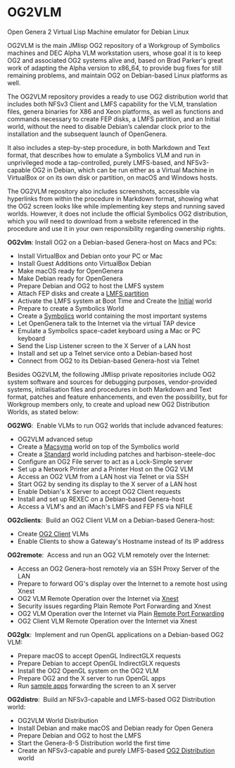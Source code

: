 # OG2VLM
Open Genera 2 Virtual Lisp Machine emulator for Debian Linux

OG2VLM is the main JMlisp OG2 repository of a Workgroup of Symbolics machines and DEC Alpha VLM workstation users, whose goal it is to keep OG2 and associated OG2 systems alive and, based on Brad Parker's great work of adapting the Alpha version to x86_64, to provide bug fixes for still remaining problems, and maintain OG2 on Debian-based Linux platforms as well. 

The OG2VLM repository provides a ready to use OG2 distribution world that includes both NFSv3 Client and LMFS capability for the VLM, translation files, genera binaries for X86 and Xeon platforms, as well as functions and commands necessary to create FEP disks, a LMFS partition, and an Initial world, without the need to disable Debian’s calendar clock prior to the installation and the subsequent launch of OpenGenera.

It also includes a step-by-step procedure, in both Markdown and Text format, that describes how to emulate a Symbolics VLM and run in unprivileged mode a tap-controlled, purely LMFS-based, and NFSv3-capable OG2 in Debian, which can be run either as a Virtual Machine in VirtualBox or on its own disk or partition, on macOS and Windows hosts. 

The OG2VLM repository also includes screenshots, accessible via hyperlinks from within the procedure in Markdown format, showing what the OG2 screen looks like while implementing key steps and running saved worlds. However, it does not include the official Symbolics OG2 distribution, which you will need to download from a website referenced in the procedure and use it in your own responsibility regarding ownership rights.

**OG2vlm**:  Install OG2 on a Debian-based Genera-host on Macs and PCs:  
- Install VirtualBox and Debian onto your PC or Mac
- Install Guest Additions onto VirtualBox Debian
- Make macOS ready for OpenGenera
- Make Debian ready for OpenGenera
- Prepare Debian and OG2 to host the LMFS system
- Attach FEP disks and create a [LMFS partition](https://github.com/JMlisp/og2vlm/blob/main/screenshots/LMFS-Partition-Initialisation.png)
- Activate the LMFS system at Boot Time and Create the [Initial](https://github.com/JMlisp/og2vlm/blob/main/screenshots/Initial.png) world
- Prepare to create a Symbolics World
- Create a [Symbolics](https://github.com/JMlisp/og2vlm/blob/main/screenshots/Symbolics.png) world containing the most important systems
- Let OpenGenera talk to the Internet via the virtual TAP device
- Emulate a Symbolics space-cadet keyboard using a Mac or PC keyboard
- Send the Lisp Listener screen to the X Server of a LAN host
- Install and set up a Telnet service onto a Debian-based host
- Connect from OG2 to its Debian-based Genera-host via Telnet

Besides OG2VLM, the following JMlisp private repositories include OG2 system software and sources for debugging purposes, vendor-provided systems, initialisation files and procedures in both Markdown and Text format, patches and feature enhancements, and even the possibility, but for Workgroup members only, to create and upload new OG2 Distribution Worlds, as stated below:

**OG2WG**:  Enable VLMs to run OG2 worlds that include advanced features:  
- OG2VLM advanced setup
- Create a [Macsyma](https://github.com/JMlisp/og2vlm/blob/main/screenshots/Macsyma.png) world on top of the Symbolics world
- Create a [Standard](https://github.com/JMlisp/og2vlm/blob/main/screenshots/Standard.png) world including patches and harbison-steele-doc
- Configure an OG2 File server to act as a Lock-Simple server
- Set up a Network Printer and a Printer Host on the OG2 VLM
- Access an OG2 VLM from a LAN host via Telnet or via SSH
- Start OG2 by sending its display to the X server of a LAN host
- Enable Debian's X Server to accept OG2 Client requests
- Install and set up REXEC on a Debian-based Genera-host
- Access a VLM's and an iMach's LMFS and FEP FS via NFILE

**OG2clients**:  Build an OG2 Client VLM on a Debian-based Genera-host:  
- Create [OG2 Client](https://github.com/JMlisp/og2vlm/blob/main/screenshots/TITAN%20Client%20on%20JUPITER.png) VLMs
- Enable Clients to show a Gateway's Hostname instead of its IP address

**OG2remote**:  Access and run an OG2 VLM remotely over the Internet:  
- Access an OG2 Genera-host remotely via an SSH Proxy Server of the LAN
- Prepare to forward OG's display over the Internet to a remote host using Xnest
- OG2 VLM Remote Operation over the Internet via [Xnest](https://github.com/JMlisp/og2vlm/blob/main/screenshots/Xnest%20KRONOS%20Lisp%20Listener%201%20to%20MBP.png)
- Security issues regarding Plain Remote Port Forwarding and Xnest
- OG2 VLM Operation over the Internet via Plain [Remote Port Forwarding](https://github.com/JMlisp/og2vlm/blob/main/screenshots/Port%20Forwarding%20KRONOS%20Lisp%20Listener%201%20to%20MBP.png)
- OG2 Client VLM Remote Operation over the Internet via Xnest

**OG2glx**:  Implement and run OpenGL applications on a Debian-based OG2 VLM:  
- Prepare macOS to accept OpenGL IndirectGLX requests
- Prepare Debian to accept OpenGL IndirectGLX requests
- Install the OG2 OpenGL system on the OG2 VLM
- Prepare OG2 and the X server to run OpenGL apps
- Run [sample apps](https://github.com/JMlisp/og2vlm/blob/main/screenshots/Rotating%20Rectangle%20forwarded%20to%20macOS%20XQuartz.mp4) forwarding the screen to an X server

**OG2distro**:  Build an NFSv3-capable and LMFS-based OG2 Distribution world:  
- OG2VLM World Distribution
- Install Debian and make macOS and Debian ready for Open Genera
- Prepare Debian and OG2 to host the LMFS
- Start the Genera-8-5 Distribution world the first time
- Create an NFSv3-capable and purely LMFS-based [OG2 Distribution](https://github.com/JMlisp/og2vlm/blob/main/screenshots/Genera-8-5e.png) world
